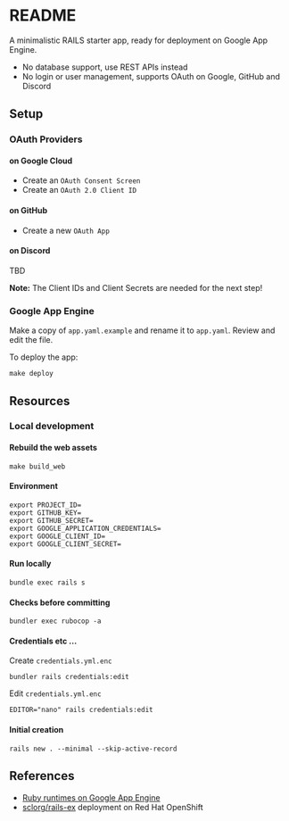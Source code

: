 # README

A minimalistic RAILS starter app, ready for deployment on Google App Engine.

* No database support, use REST APIs instead
* No login or user management, supports OAuth on Google, GitHub and Discord

## Setup

### OAuth Providers

#### on Google Cloud

* Create an `OAuth Consent Screen`
* Create an `OAuth 2.0 Client ID`

#### on GitHub

* Create a new `OAuth App`

#### on Discord

TBD

**Note:** The Client IDs and Client Secrets are needed for the next step!


### Google App Engine

Make a copy of `app.yaml.example` and rename it to `app.yaml`. Review and edit the file.

To deploy the app:

```shell
make deploy
```


## Resources

### Local development

#### Rebuild the web assets

```shell
make build_web
```

#### Environment


```shell
export PROJECT_ID=
export GITHUB_KEY=
export GITHUB_SECRET=
export GOOGLE_APPLICATION_CREDENTIALS=
export GOOGLE_CLIENT_ID=
export GOOGLE_CLIENT_SECRET=
```

#### Run locally

```shell
bundle exec rails s
```

#### Checks before committing

```shell
bundler exec rubocop -a
```

#### Credentials etc ...

Create `credentials.yml.enc`

```shell
bundler rails credentials:edit
```

Edit `credentials.yml.enc`

```shell
EDITOR="nano" rails credentials:edit
```

#### Initial creation

```shell
rails new . --minimal --skip-active-record
```

## References

* [Ruby runtimes on Google App Engine](https://cloud.google.com/appengine/docs/standard/ruby/runtime)
* [sclorg/rails-ex](https://github.com/sclorg/rails-ex) deployment on Red Hat OpenShift
